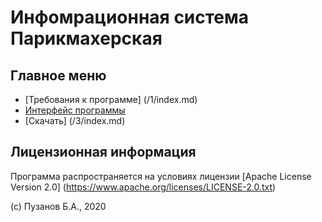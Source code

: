 # Инфомрационная система Парикмахерская
## Главное меню
- [Требования к программе] (/1/index.md)
- [Интерфейс программы](/2/index.md)
- [Скачать] (/3/index.md)
## Лицензионная информация

Программа распространяется на условиях лицензии [Apache License Version 2.0]
(https://www.apache.org/licenses/LICENSE-2.0.txt)

(c) Пузанов Б.А., 2020